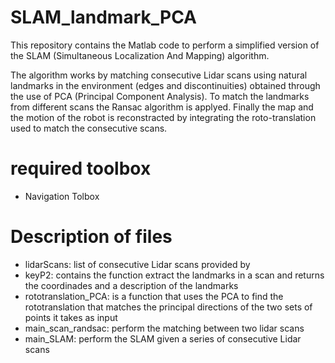 # SLAM_landmark_PCA
This repository contains the Matlab code to perform a simplified version of the SLAM (Simultaneous Localization And Mapping) algorithm. 

The algorithm works by matching consecutive Lidar scans using natural landmarks in the environment (edges and discontinuities) obtained through the use of PCA (Principal Component Analysis).
To match the landmarks from different scans the Ransac algorithm is applyed. 
Finally the map and the motion of the robot is reconstracted by integrating the roto-translation used to match the consecutive scans. 


# required toolbox
- Navigation Tolbox 


# Description of files
- lidarScans: list of consecutive Lidar scans provided by 
- keyP2: contains the function extract the landmarks in a scan and returns the coordinades and a description of the landmarks
- rototranslation_PCA: is a function that uses the PCA to find the rototranslation that matches the principal directions of the two sets of points it takes as input
- main_scan_randsac: perform the matching between two lidar scans
- main_SLAM: perform the SLAM given a series of consecutive Lidar scans
